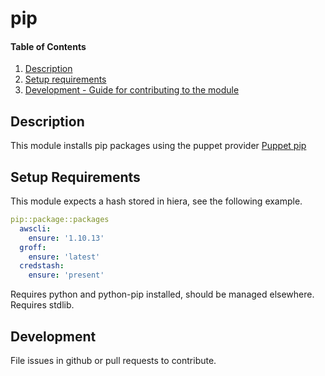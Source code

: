 # pip

#### Table of Contents

1. [Description](#description)
2. [Setup requirements](#setup-requirements)
3. [Development - Guide for contributing to the module](#development)

## Description

This module installs pip packages using the puppet provider [Puppet pip](https://docs.puppetlabs.com/puppet/latest/reference/type.html#package-provider-pip)

## Setup Requirements

This module expects a hash stored in hiera, see the following example.

```yaml
pip::package::packages
  awscli:
    ensure: '1.10.13'
  groff:
    ensure: 'latest'
  credstash:
    ensure: 'present'
```

Requires python and python-pip installed, should be managed elsewhere. Requires stdlib.

## Development

File issues in github or pull requests to contribute.
